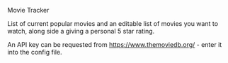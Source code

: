 Movie Tracker

List of current popular movies and an editable list of movies you want to watch, along side a giving a personal 5 star rating.

An API key can be requested from https://www.themoviedb.org/ - enter it into the config file.
